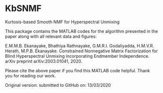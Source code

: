 # KbSNMF
Kurtosis-based Smooth NMF for Hyperspectral Unmixing

This package contains the MATLAB codes for the algorithm presented in the paper along with all relevant data and figures:

E.M.M.B. Ekanayake, Bhathiya Rathnayake, G.M.R.I. Godaliyadda, H.M.V.R. Herath, M.P.B. Ekanayake. Constrained Nonnegative Matrix Factorization for Blind Hyperspectral Unmixing incorporating Endmember Independence. arXiv preprint arXiv:2003.01041, 2020.

Please cite the above paper if you find this MATLAB code helpful. Thank you for reading our work.

Original version: submitted to GitHub on: 13/03/2020
